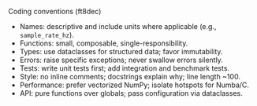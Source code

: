 Coding conventions (ft8dec)

- Names: descriptive and include units where applicable (e.g., `sample_rate_hz`).
- Functions: small, composable, single-responsibility.
- Types: use dataclasses for structured data; favor immutability.
- Errors: raise specific exceptions; never swallow errors silently.
- Tests: write unit tests first; add integration and benchmark tests.
- Style: no inline comments; docstrings explain why; line length ~100.
- Performance: prefer vectorized NumPy; isolate hotspots for Numba/C.
- API: pure functions over globals; pass configuration via dataclasses.

